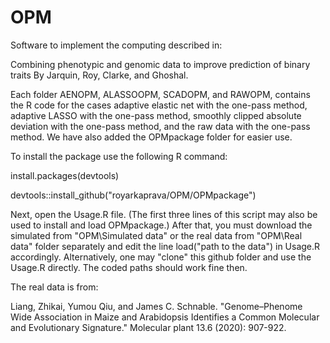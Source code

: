 # OPM
Software to implement the computing described in:

Combining phenotypic and genomic data to improve prediction of binary traits
By Jarquin, Roy, Clarke, and Ghoshal.

Each folder AENOPM, ALASSOOPM, SCADOPM, and RAWOPM, contains the R code for the cases adaptive elastic net with the one-pass method, adaptive LASSO with the one-pass method, smoothly clipped absolute deviation with the one-pass method, and the raw data with the one-pass method. We have also added the OPMpackage folder for easier use.

To install the package use the following R command:

install.packages(devtools)

devtools::install_github("royarkaprava/OPM/OPMpackage")

Next, open the Usage.R file. (The first three lines of this script may also be used to install and load OPMpackage.) After that, you must download the simulated from "OPM\Simulated data" or the real data from "OPM\Real data" folder separately and edit the line load("path to the data") in Usage.R accordingly. Alternatively, one may "clone" this github folder and use the
Usage.R directly. The coded paths should work fine then.

The real data is from:

Liang, Zhikai, Yumou Qiu, and James C. Schnable. &quot;Genome–Phenome Wide
Association in Maize and Arabidopsis Identifies a Common Molecular and Evolutionary
Signature.&quot; Molecular plant 13.6 (2020): 907-922.
